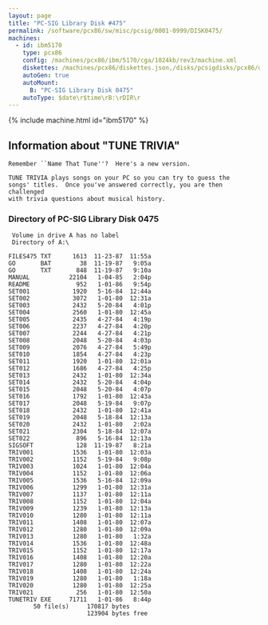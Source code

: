 ```yaml
---
layout: page
title: "PC-SIG Library Disk #475"
permalink: /software/pcx86/sw/misc/pcsig/0001-0999/DISK0475/
machines:
  - id: ibm5170
    type: pcx86
    config: /machines/pcx86/ibm/5170/cga/1024kb/rev3/machine.xml
    diskettes: /machines/pcx86/diskettes.json,/disks/pcsigdisks/pcx86/diskettes.json
    autoGen: true
    autoMount:
      B: "PC-SIG Library Disk 0475"
    autoType: $date\r$time\rB:\rDIR\r
---
```


{% include machine.html id="ibm5170" %}

## Information about "TUNE TRIVIA"

    Remember ``Name That Tune''?  Here's a new version.
    
    TUNE TRIVIA plays songs on your PC so you can try to guess the
    songs' titles.  Once you've answered correctly, you are then challenged
    with trivia questions about musical history.

### Directory of PC-SIG Library Disk 0475

     Volume in drive A has no label
     Directory of A:\

    FILES475 TXT      1613  11-23-87  11:55a
    GO       BAT        38  11-19-87   9:05a
    GO       TXT       848  11-19-87   9:10a
    MANUAL           22104   1-04-85   2:04p
    README             952   1-01-86   9:54p
    SET001            1920   5-16-84  12:44a
    SET002            3072   1-01-80  12:31a
    SET003            2432   5-20-84   4:01p
    SET004            2560   1-01-80  12:45a
    SET005            2435   4-27-84   4:19p
    SET006            2237   4-27-84   4:20p
    SET007            2244   4-27-84   4:21p
    SET008            2048   5-20-84   4:03p
    SET009            2076   4-27-84   5:49p
    SET010            1854   4-27-84   4:23p
    SET011            1920   1-01-80  12:01a
    SET012            1686   4-27-84   4:25p
    SET013            2432   1-01-80  12:34a
    SET014            2432   5-20-84   4:04p
    SET015            2048   5-20-84   4:07p
    SET016            1792   1-01-80  12:43a
    SET017            2048   5-19-84   9:07p
    SET018            2432   1-01-80  12:41a
    SET019            2048   5-18-84  12:13a
    SET020            2432   1-01-80   2:02a
    SET021            2304   5-18-84  12:07a
    SET022             896   5-16-84  12:13a
    SIGSOFT            128  11-19-87   8:21a
    TRIV001           1536   1-01-80  12:03a
    TRIV002           1152   5-19-84   9:08p
    TRIV003           1024   1-01-80  12:04a
    TRIV004           1152   1-01-80  12:06a
    TRIV005           1536   5-16-84  12:09a
    TRIV006           1299   1-01-80  12:31a
    TRIV007           1137   1-01-80  12:11a
    TRIV008           1152   1-01-80  12:04a
    TRIV009           1239   1-01-80  12:13a
    TRIV010           1280   1-01-80  12:11a
    TRIV011           1408   1-01-80  12:07a
    TRIV012           1280   1-01-80  12:09a
    TRIV013           1280   1-01-80   1:32a
    TRIV014           1536   1-01-80  12:48a
    TRIV015           1152   1-01-80  12:17a
    TRIV016           1408   1-01-80  12:20a
    TRIV017           1280   1-01-80  12:22a
    TRIV018           1408   1-01-80  12:24a
    TRIV019           1280   1-01-80   1:18a
    TRIV020           1280   1-01-80  12:25a
    TRIV021            256   1-01-80  12:50a
    TUNETRIV EXE     71711   1-01-86   8:44p
           50 file(s)     170817 bytes
                          123904 bytes free
